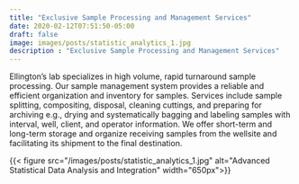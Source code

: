 ```yaml
---
title: "Exclusive Sample Processing and Management Services"
date: 2020-02-12T07:51:50-05:00
draft: false
image: images/posts/statistic_analytics_1.jpg
description : "Exclusive Sample Processing and Management Services"
---
```


Ellington’s lab specializes in high volume, rapid turnaround sample processing.  Our sample management system provides a reliable and efficient organization and inventory for samples.  Services include sample splitting, compositing, disposal, cleaning cuttings, and preparing for archiving e.g.,  drying and systematically bagging and labeling samples with interval, well, client, and operator information.  We offer short-term and long-term  storage  and  organize  receiving  samples  from  the  wellsite  and  facilitating  its 
shipment to the final destination.

{{< figure src="/images/posts/statistic_analytics_1.jpg" alt="Advanced Statistical Data Analysis and Integration" width="650px">}}
